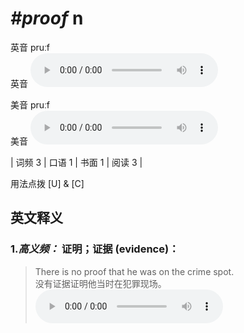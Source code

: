 # ***\#proof*** n
英音 pruːf  
英音
<audio src="./media/proof-B.aac" controls="controls"></audio>

美音 pruːf  
美音
<audio src="./media/proof.aac" controls="controls"></audio>



| 词频 3 | 口语 1 | 书面 1 | 阅读 3 |  

用法点拨  [U] & [C]

英文释义
---
### 1.*高义频：* **证明；证据 (evidence)：**  

 > There is no proof that he was on the crime spot.   
 > 没有证据证明他当时在犯罪现场。    
<audio src="./media/proof-1.aac" controls="controls"></audio>


